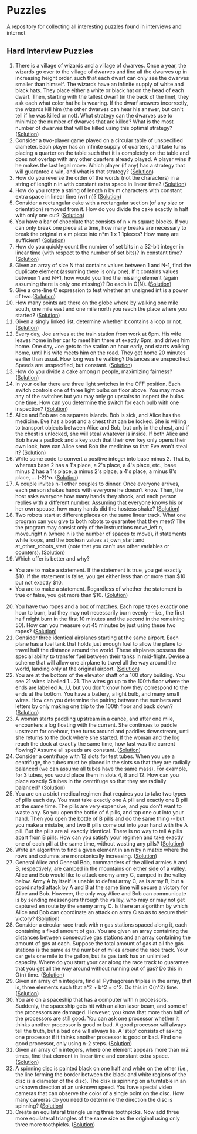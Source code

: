 # Puzzles
A repository for collecting all interesting puzzles found in interviews and internet

## Hard Interview Puzzles
1. There is a village of wizards and a village of dwarves. Once a year, the wizards go over to the village of dwarves and line all the dwarves up in increasing height order, such that each dwarf can only see the dwarves smaller than himself. The wizards have an infinite supply of white and black hats. They place either a white or black hat on the head of each dwarf. Then, starting with the tallest dwarf (in the back of the line), they ask each what color hat he is wearing. If the dwarf answers incorrectly, the wizards kill him (the other dwarves can hear his answer, but can't tell if he was killed or not). What strategy can the dwarves use to minimize the number of dwarves that are killed? What is the most number of dwarves that will be killed using this optimal strategy? ([Solution](http://everything2.com/title/Wizards+and+Dwarves+solution))
2. Consider a two-player game played on a circular table of unspecified diameter. Each player has an infinite supply of quarters, and take turns placing a quarter on the table such that it is completely on the table and does not overlap with any other quarters already played. A player wins if he makes the last legal move. Which player (if any) has a strategy that will guarantee a win, and what is that strategy? ([Solution](http://everything2.com/title/Quarter+Game+solution))
3. How do you reverse the order of the words (not the characters) in a string of length n in with constant extra space in linear time? ([Solution](http://everything2.com/title/Reversing+the+words+solution))
4. How do you rotate a string of length n by m characters with constant extra space in linear time (wrt n)? ([Solution](http://everything2.com/title/Reversing+the+words+solution))
5. Consider a rectangular cake with a rectangular section (of any size or orientation) removed from it. How do you divide the cake exactly in half with only one cut? ([Solution](http://everything2.com/title/Dividing+a+Cake+in+Half+solution))
6. You have a bar of chocolate that consists of n x m square blocks. If you can only break one piece at a time, how many breaks are necessary to break the original n x m piece into n*m 1 x 1 1pieces? How many are sufficient? ([Solution](http://everything2.com/title/NxM+chocolate+bar+solution))
7. How do you quickly count the number of set bits in a 32-bit integer in linear time (with respect to the number of set bits)? In constant time? ([Solution](http://everything2.com/title/counting+1+bits))
8. Given an array of size N that contains values between 1 and N-1, find the duplicate element (assuming there is only one). If it contains values between 1 and N+1, how would you find the missing element (again assuming there is only one missing)? Do each in O(N). ([Solution](http://everything2.com/title/Array+duplicates+solution))
9. Give a one-line C expression to test whether an unsigned int is a power of two.([Solution](http://everything2.com/title/Power+of+Two+solution))
10. How many points are there on the globe where by walking one mile south, one mile east and one mile north you reach the place where you started? ([Solution](http://everything2.com/title/Points+on+a+Globe+solution))
11. Given a singly linked list, determine whether it contains a loop or not. ([Solution](http://everything2.com/title/Determining+if+a+linked+list+loops+using+only+two+pointers))
12. Every day, Joe arrives at the train station from work at 6pm. His wife leaves home in her car to meet him there at exactly 6pm, and drives him home. One day, Joe gets to the station an hour early, and starts walking home, until his wife meets him on the road. They get home 20 minutes earlier than usual. How long was he walking? Distances are unspecified. Speeds are unspecified, but constant. ([Solution](http://everything2.com/title/Train+station+solution))
13. How do you divide a cake among n people, maximizing fairness? ([Solution](http://everything2.com/title/Cutting+cake+without+favoritism))
14. In your cellar there are three light switches in the OFF position. Each switch controls one of three light bulbs on floor above. You may move any of the switches but you may only go upstairs to inspect the bulbs one time. How can you determine the switch for each bulb with one inspection? ([Solution](http://everything2.com/title/Three+Light+Bulbs+solution))
15. Alice and Bob are on separate islands. Bob is sick, and Alice has the medicine. Eve has a boat and a chest that can be locked. She is willing to transport objects between Alice and Bob, but only in the chest, and if the chest is unlocked, she will steal whatever is inside. If both Alice and Bob have a padlock and a key such that their own key only opens their own lock, how can Alice send Bob the medicine so that Eve won't steal it? ([Solution](http://everything2.com/title/Commutative+lock+solution))
16. Write some code to convert a positive integer into base minus 2. That is, whereas base 2 has a 1's place, a 2's place, a 4's place, etc., base minus 2 has a 1's place, a minus 2's place, a 4's place, a minus 8's place, ... (-2)^n. ([Solution](http://everything2.com/title/Base+minus+2+solution))
17. A couple invites n-1 other couples to dinner. Once everyone arrives, each person shakes hands with everyone he doesn't know. Then, the host asks everyone how many hands they shook, and each person replies with a different number. Assuming that everyone knows his or her own spouse, how many hands did the hostess shake? ([Solution](http://everything2.com/title/answer%253A+handshakes))
18. Two robots start at different places on the same linear track. What one program can you give to both robots to guarantee that they meet? The the program may consist only of the instructions move_left n, move_right n (where n is the number of spaces to move), if statements while loops, and the boolean values at_own_start and at_other_robots_start (note that you can't use other variables or counters). ([Solution](http://everything2.com/title/Two+robots+solution))
19. Which offer is better and why?
  * You are to make a statement. If the statement is true, you get exactly $10. If the statement is false, you get either less than or more than $10 but not exactly $10.
  * You are to make a statement. Regardless of whether the statement is true or false, you get more than $10.
([Solution](http://everything2.com/title/Two+offers+solution))
20. You have two ropes and a box of matches. Each rope takes exactly one hour to burn, but they may not necessarily burn evenly -- i.e., the first half might burn in the first 10 minutes and the second in the remaining 50). How can you measure out 45 minutes by just using these two ropes? ([Solution](http://everything2.com/title/Two+ropes+solution))
21. Consider three identical airplanes starting at the same airport. Each plane has a fuel tank that holds just enough fuel to allow the plane to travel half the distance around the world. These airplanes possess the special ability to transfer fuel between their tanks in mid-flight. Devise a scheme that will allow one airplane to travel all the way around the world, landing only at the original airport. ([Solution](http://everything2.com/title/Three+airplanes+solution))
22. You are at the bottom of the elevator shaft of a 100 story building. You see 21 wires labelled 1...21. The wires go up to the 100th floor where the ends are labelled A...U, but you don't know how they correspond to the ends at the bottom. You have a battery, a light bulb, and many small wires. How can you determine the pairing between the numbers and letters by only making one trip to the 100th floor and back down? ([Solution](http://everything2.com/title/Elevator+and+wires+solution))
23. A woman starts paddling upstream in a canoe, and after one mile, encounters a log floating with the current. She continues to paddle upstream for onehour, then turns around and paddles downstream, until she returns to the dock where she started. If the woman and the log reach the dock at exactly the same time, how fast was the current flowing? Assume all speeds are constant. ([Solution](http://everything2.com/title/Canoe+solution))
24. Consider a centrifuge with 12 slots for test tubes. When you use a centrifuge, the tubes must be placed in the slots so that they are radially balanced (we can assume all tubes have the same mass). For example, for 3 tubes, you would place them in slots 4, 8 and 12. How can you place exactly 5 tubes in the centrifuge so that they are radially balanced? ([Solution](http://everything2.com/title/Centrifuge+solution))
25. You are on a strict medical regimen that requires you to take two types of pills each day. You must take exactly one A pill and exactly one B pill at the same time. The pills are very expensive, and you don't want to waste any. So you open the bottle of A pills, and tap one out into your hand. Then you open the bottle of B pills and do the same thing -- but you make a mistake, and two B pills come out into your hand with the A pill. But the pills are all exactly identical. There is no way to tell A pills apart from B pills. How can you satisfy your regimen and take exactly one of each pill at the same time, without wasting any pills? ([Solution](http://everything2.com/title/Pills+solution))
26. Write an algorithm to find a given element in an n by n matrix where the rows and columns are monotonically increasing. ([Solution](http://everything2.com/title/Monotonic+matrix+solution))
27. General Alice and General Bob, commanders of the allied armies A and B, respectively, are camped in the mountains on either side of a valley. Alice and Bob would like to attack enemy army C, camped in the valley below. Army A by itself is unable to defeat army C, as is army B, but a coordinated attack by A and B at the same time will secure a victory for Alice and Bob. However, the only way Alice and Bob can communicate is by sending messengers through the valley, who may or may not get captured en route by the enemy army C. Is there an algorithm by which Alice and Bob can coordinate an attack on army C so as to secure their victory? ([Solution](http://everything2.com/title/Two+armies+solution))
28. Consider a circular race track with n gas stations spaced along it, each containing a fixed amount of gas. You are given an array containing the distances between consecutive gas stations and an array containing the amount of gas at each. Suppose the total amount of gas at all the gas stations is the same as the number of miles around the race track. Your car gets one mile to the gallon, but its gas tank has an unlimited capacity. Where do you start your car along the race track to guarantee that you get all the way around without running out of gas? Do this in O(n) time. ([Solution](http://everything2.com/title/Circular+race+track+solution))
29. Given an array of n integers, find all Pythagorean triples in the array, that is, three elements such that a^2 + b^2 = c^2. Do this in O(n^2) time. ([Solution](http://everything2.com/title/Pythagorean+triples+solution))
30. You are on a spaceship that has a computer with n processors. Suddenly, the spaceship gets hit with an alien laser beam, and some of the processors are damaged. However, you know that more than half of the processors are still good. You can ask one processor whether it thinks another processor is good or bad. A good processor will always tell the truth, but a bad one will always lie. A 'step' consists of asking one processor if it thinks another processor is good or bad. Find one good processor, only using n-2 steps. ([Solution](http://everything2.com/title/Good+and+bad+processors+solution))
31. Given an array of n integers, where one element appears more than n/2 times, find that element in linear time and constant extra space. ([Solution](http://everything2.com/title/Array+mode+solution))
32. A spinning disc is painted black on one half and white on the other (i.e., the line forming the border between the black and white regions of the disc is a diameter of the disc). The disk is spinning on a turntable in an unknown direction at an unknown speed. You have special video cameras that can observe the color of a single point on the disc. How many cameras do you need to determine the direction the disc is spinning? ([Solution](http://everything2.com/title/Spinning+disc+solution))
33. Create an equilateral triangle using three toothpicks. Now add three more equilateral triangles of the same size as the original using only three more toothpicks. ([Solution](http://everything2.com/title/Six+toothpicks+solution))

